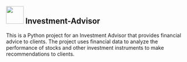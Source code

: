 #
## <img src= "https://thumbs.dreamstime.com/z/financial-advisor-close-up-hand-businessman-displaying-card-reading-as-removes-pocket-his-jacket-47215394.jpg" width="48" height="48">    Investment-Advisor 

This is a Python project for an Investment Advisor that provides financial advice to clients. The project uses financial data to analyze the performance of stocks and other investment instruments to make recommendations to clients.
